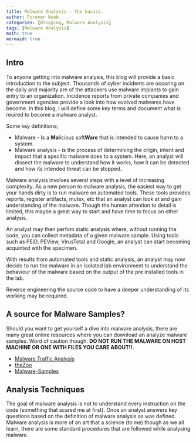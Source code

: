 ```yaml
---
title: Malware Analysis - the basics.
author: Forever Noob
categories: [Blogging, Malware Analysis]
tags: [Malware Analysis]
math: true
mermaid: true
---
```

<h2>Intro</h2>

<p>To anyone getting into malware analysis, this blog will provide a basic introduction to the subject. Thousands of cyber incidents are occuring on the daily and majority are of the attackers use malware implants to gain entry to an organization. Incidence reports from private companies and government agencies provide a look into how evolved malwares have become. In this blog, I will define some key terms and document what is reuired to become a malware analyst. </p>

<p>Some key definitions; 
    <ul>
    <li>Malware - Is a <b>Mal</b>icious soft<b>Ware</b> that is intended to cause harm to a system. </li>
    <li>Malware analysis - is the process of determining the origin, intent and impact that a specific malware does to a system. Here, an analyst will dissect the malware to understand how it works, how it can be detected and how its intended threat can be stopped. </li>
    </ul> </p>
<p>Malware analysis involves several steps with a level of increasing complexity. As a new person to malware analysis, the easiest way to get your hands dirty is to run malware on automated tools. These tools provides reports, register artifacts, mutex, etc that an analyst can look at and gain understanding of the malware. Though the human attention to detail is limited, this maybe a great way to start and have time to focus on other analysis. </p>

<p>An analyst may then perfom static analysis where, without running the code, you can collect metadata of a given malware sample. Using tools such as PEiD, PEView, VirusTotal and Google, an analyst can start becoming acquinted with the specimen. </p>

<p>With results from automated tools and static analysis, an analyst may now decide to run the malware in an isolated lab environment to understand the behaviour of the malware based on the output of the pre installed tools in the lab. </p>

<p>Reverse engineering the source code to have a deeper understanding of its working may be required. </p>

<h2>A source for Malware Samples?</h2>

<p>Should you want to get yourself a dive into malware analysis, there are many great online resources where you can download an analyze  malware samples. Word of caution though: <b>DO NOT RUN THE MALWARE ON HOST MACHINE OR ONE WITH FILES YOU CARE ABOUT!!. </b>
    <ul>
    <li><a href="https://www.malware-traffic-analysis.net">Malware Traffic Analysis</a> </li>
    <li><a href="https://github.com/ytisf/theZoo">theZoo</a> </li>
    <li><a href="https://github.com/fabrimagic72/malware-samples">Malware-Samples</a> </li>
    </ul>
</p>

<h2>Analysis Techniques</h2>

<p>The goal of malware analysis is not to understand every instruction on the code (something that scared me at first). Once an analyst answers key questions based on the definition of malware analysis as was defined. Malware analysis is more of an art that a science (to me) though as we all learn, there are some standard procedures that are followed while analysing malware. </p>